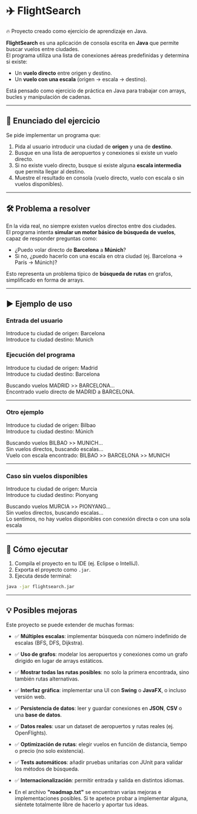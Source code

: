 # ✈️ FlightSearch 
🔥 Proyecto creado como ejercicio de aprendizaje en Java.

**FlightSearch** es una aplicación de consola escrita en **Java** que permite buscar vuelos entre ciudades.  
El programa utiliza una lista de conexiones aéreas predefinidas y determina si existe:

- Un **vuelo directo** entre origen y destino.  
- Un **vuelo con una escala** (origen → escala → destino).  

Está pensado como ejercicio de práctica en Java para trabajar con arrays, bucles y manipulación de cadenas.

---

## 📖 Enunciado del ejercicio

Se pide implementar un programa que:

1. Pida al usuario introducir una ciudad de **origen** y una de **destino**.  
2. Busque en una lista de aeropuertos y conexiones si existe un vuelo directo.  
3. Si no existe vuelo directo, busque si existe alguna **escala intermedia** que permita llegar al destino.  
4. Muestre el resultado en consola (vuelo directo, vuelo con escala o sin vuelos disponibles).

---

## 🛠️ Problema a resolver

En la vida real, no siempre existen vuelos directos entre dos ciudades.  
El programa intenta **simular un motor básico de búsqueda de vuelos**, capaz de responder preguntas como:

- ¿Puedo volar directo de **Barcelona** a **Múnich**?  
- Si no, ¿puedo hacerlo con una escala en otra ciudad (ej. Barcelona → París → Múnich)?  

Esto representa un problema típico de **búsqueda de rutas** en grafos, simplificado en forma de arrays.

---

## ▶️ Ejemplo de uso

### Entrada del usuario
Introduce tu ciudad de origen: Barcelona    
Introduce tu ciudad destino: Munich    

### Ejecución del programa
Introduce tu ciudad de origen: Madrid  
Introduce tu ciudad destino: Barcelona  
  
Buscando vuelos MADRID >> BARCELONA...  
Encontrado vuelo directo de MADRID a BARCELONA.  

---

### Otro ejemplo
Introduce tu ciudad de origen: Bilbao  
Introduce tu ciudad destino: Múnich  
  
Buscando vuelos BILBAO >> MUNICH...  
Sin vuelos directos, buscando escalas...  
Vuelo con escala encontrado: BILBAO >> BARCELONA >> MUNICH    

---

### Caso sin vuelos disponibles
Introduce tu ciudad de origen: Murcia  
Introduce tu ciudad destino: Pionyang  
  
Buscando vuelos MURCIA >> PIONYANG...  
Sin vuelos directos, buscando escalas...  
Lo sentimos, no hay vuelos disponibles con conexión directa o con una sola escala   

---

## 🚀 Cómo ejecutar

1. Compila el proyecto en tu IDE (ej. Eclipse o IntelliJ).  
2. Exporta el proyecto como `.jar`.  
3. Ejecuta desde terminal: 
 ```bash
java -jar flightsearch.jar
```

---

## 💡 Posibles mejoras

Este proyecto se puede extender de muchas formas:

- ✅ **Múltiples escalas**: implementar búsqueda con número indefinido de escalas (BFS, DFS, Dijkstra).  
- ✅ **Uso de grafos**: modelar los aeropuertos y conexiones como un grafo dirigido en lugar de arrays estáticos.  
- ✅ **Mostrar todas las rutas posibles**: no solo la primera encontrada, sino también rutas alternativas.  
- ✅ **Interfaz gráfica**: implementar una UI con **Swing** o **JavaFX**, o incluso versión web.  
- ✅ **Persistencia de datos**: leer y guardar conexiones en **JSON**, **CSV** o una **base de datos**.  
- ✅ **Datos reales**: usar un dataset de aeropuertos y rutas reales (ej. OpenFlights).  
- ✅ **Optimización de rutas**: elegir vuelos en función de distancia, tiempo o precio (no solo existencia).  
- ✅ **Tests automáticos**: añadir pruebas unitarias con JUnit para validar los métodos de búsqueda.  
- ✅ **Internacionalización**: permitir entrada y salida en distintos idiomas.  

- En el archivo **"roadmap.txt"** se encuentran varias mejoras e implementaciones posibles. Si te apetece probar a implementar alguna, siéntete totalmente libre de hacerlo y aportar tus ideas.


